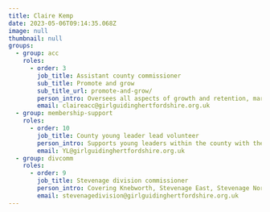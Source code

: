 ```yaml
---
title: Claire Kemp
date: 2023-05-06T09:14:35.068Z
image: null
thumbnail: null
groups:
  - group: acc
    roles:
      - order: 3
        job_title: Assistant county commissioner
        sub_title: Promote and grow
        sub_title_url: promote-and-grow/
        person_intro: Oversees all aspects of growth and retention, marketing, website management, media, social media and communications, training and badges.
        email: claireacc@girlguidinghertfordshire.org.uk
  - group: membership-support
    roles:
      - order: 10
        job_title: County young leader lead volunteer
        person_intro: Supports young leaders within the county with the young leader qualification (YLQ) and helps them develop into future adult leaders. 
        email: YL@girlguidinghertfordshire.org.uk
  - group: divcomm
    roles:
      - order: 9
        job_title: Stevenage division commissioner
        person_intro: Covering Knebworth, Stevenage East, Stevenage North, Stevenage Pin Green and Stevenage South.
        email: stevenagedivision@girlguidinghertfordshire.org.uk
---
```

